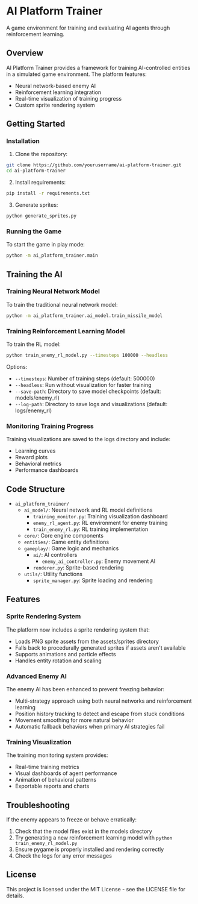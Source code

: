 # AI Platform Trainer

A game environment for training and evaluating AI agents through reinforcement learning.

## Overview

AI Platform Trainer provides a framework for training AI-controlled entities in a simulated game environment. The platform features:

- Neural network-based enemy AI
- Reinforcement learning integration
- Real-time visualization of training progress
- Custom sprite rendering system

## Getting Started

### Installation

1. Clone the repository:
```bash
git clone https://github.com/yourusername/ai-platform-trainer.git
cd ai-platform-trainer
```

2. Install requirements:
```bash
pip install -r requirements.txt
```

3. Generate sprites:
```bash
python generate_sprites.py
```

### Running the Game

To start the game in play mode:
```bash
python -m ai_platform_trainer.main
```

## Training the AI

### Training Neural Network Model

To train the traditional neural network model:
```bash
python -m ai_platform_trainer.ai_model.train_missile_model
```

### Training Reinforcement Learning Model

To train the RL model:
```bash
python train_enemy_rl_model.py --timesteps 100000 --headless
```

Options:
- `--timesteps`: Number of training steps (default: 500000)
- `--headless`: Run without visualization for faster training
- `--save-path`: Directory to save model checkpoints (default: models/enemy_rl)
- `--log-path`: Directory to save logs and visualizations (default: logs/enemy_rl)

### Monitoring Training Progress

Training visualizations are saved to the logs directory and include:
- Learning curves
- Reward plots
- Behavioral metrics
- Performance dashboards

## Code Structure

- `ai_platform_trainer/`
  - `ai_model/`: Neural network and RL model definitions
    - `training_monitor.py`: Training visualization dashboard
    - `enemy_rl_agent.py`: RL environment for enemy training
    - `train_enemy_rl.py`: RL training implementation
  - `core/`: Core engine components 
  - `entities/`: Game entity definitions
  - `gameplay/`: Game logic and mechanics
    - `ai/`: AI controllers
      - `enemy_ai_controller.py`: Enemy movement AI
    - `renderer.py`: Sprite-based rendering
  - `utils/`: Utility functions
    - `sprite_manager.py`: Sprite loading and rendering

## Features

### Sprite Rendering System

The platform now includes a sprite rendering system that:
- Loads PNG sprite assets from the assets/sprites directory
- Falls back to procedurally generated sprites if assets aren't available
- Supports animations and particle effects
- Handles entity rotation and scaling

### Advanced Enemy AI

The enemy AI has been enhanced to prevent freezing behavior:
- Multi-strategy approach using both neural networks and reinforcement learning
- Position history tracking to detect and escape from stuck conditions
- Movement smoothing for more natural behavior
- Automatic fallback behaviors when primary AI strategies fail

### Training Visualization

The training monitoring system provides:
- Real-time training metrics
- Visual dashboards of agent performance
- Animation of behavioral patterns
- Exportable reports and charts

## Troubleshooting

If the enemy appears to freeze or behave erratically:
1. Check that the model files exist in the models directory
2. Try generating a new reinforcement learning model with `python train_enemy_rl_model.py`
3. Ensure pygame is properly installed and rendering correctly
4. Check the logs for any error messages

## License

This project is licensed under the MIT License - see the LICENSE file for details.
